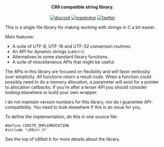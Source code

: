 <h4 align="center">C89 compatible string library.</h4>

<p align="center">
    <a href="https://discord.gg/9vpqbjU"><img src="https://img.shields.io/discord/712952679415939085?label=discord&logo=discord&style=flat-square" alt="discord"></a>
    <a rel="me" href="https://fosstodon.org/@mackron"><img src="https://img.shields.io/mastodon/follow/109293691403797709?color=blue&domain=https%3A%2F%2Ffosstodon.org&label=mastodon&logo=mastodon&style=flat-square" alt="mastodon"></a>
    <a href="https://twitter.com/mackron"><img src="https://img.shields.io/twitter/follow/mackron?label=twitter&color=1da1f2&logo=twitter&style=flat-square" alt="twitter"></a>
</p>

This is a single file library for making working with strings in C a bit easier.

Main features:
  - A suite of UTF-8, UTF-16 and UTF-32 conversion routines.
  - An API for dynamic strings (`c89str`).
  - Alternatives to some standard library functions.
  - A suite of miscellaneous APIs that might be useful.

The APIs in this library are focused on flexibility and will favor verbosity over simplicity. All functions return
a result code. When a function could possibly need to do a memory allocation, a parameter will exist for a pointer
to allocation callbacks. If you're after a terser API you should consider looking elsewhere or build your own
wrapper.

I do not maintain version numbers for this library, nor do I guarantee API-compatibility. You need to look
elsewhere if this is an issue for you.

To define the implementation, do this in one source file:

    #define C89STR_IMPLEMENTATION
    #include "c89str.h"

See the top of c89str.h for more details about the library.
